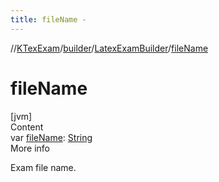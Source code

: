 ```yaml
---
title: fileName -
---
```

//[KTexExam](../../index.md)/[builder](../index.md)/[LatexExamBuilder](index.md)/[fileName](file-name.md)



# fileName  
[jvm]  
Content  
var [fileName](file-name.md): [String](https://kotlinlang.org/api/latest/jvm/stdlib/kotlin/-string/index.html)  
More info  


Exam file name.

  



